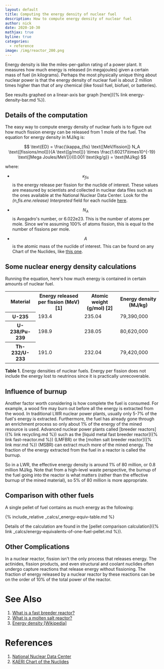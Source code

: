 ```yaml
---
layout: default
title: Computing the energy density of nuclear fuel
description: How to compute energy density of nuclear fuel
author: nick
date: 2020-10-30
mathjax: true
byline: true
categories:
  - reference
image: /img/reactor_200.png
---
```


<div class="row">
<div class="col-md-8" markdown="1">

Energy density is like the miles-per-gallon rating of a power plant. It measures how much
energy is released (in megajoules) given a certain mass of fuel (in kilograms). Perhaps
the most physically unique thing about nuclear power is that the energy density of nuclear
fuel is about 2 million times higher than that of any chemical (like fossil fuel, biofuel, or
batteries).

See results graphed on a linear-axis bar graph [here]({% link energy-density-bar.md %}).

## Details of the computation

The easy way to compute energy density of nuclear fuels is to figure out how
much fission energy can be released from 1 mole of the fuel. The equation for
energy density in MJ/kg is:

$$
\text{ED} = \frac{\kappa_{fis} \text{[MeV/fission]} N_A \text{[fissions/mol]}}{A
\text{[g/mol]}} \times \frac{1.60217\times10^{-19} \text{[Mega Joules/MeV]}}{0.001
\text{kg/g}} = \text{MJ/kg}
$$

where:

- $$\kappa_{fis}$$ is the energy release per fission for the nuclide of
  interest. These values are measured by scientists and collected in nuclear
  data files such as the ones available at the National Nuclear Data Center.
  Look for the _(n,fis.ene.release) Interpreted_ field for each nuclide <a href="http://www.nndc.bnl.gov/sigma/index.jsp">here</a>.

- $$N_A$$ is Avogadro's number, or 6.022e23. This is the number of atoms
  per mole. Since we're assuming 100% of atoms fission, this is equal to
  the number of fissions per mole.

- $$A$$ is the atomic mass of the nuclide of interest. This can be found on any
  Chart of the Nuclides, like <a href="http://atom.kaeri.re.kr/">this one</a>.

## Some nuclear energy density calculations

Running the equation, here's how much energy is contained in certain amounts of nuclear fuel.

<table class="table table-striped">
<tr><th>Material</th><th>Energy released per fission (MeV) [1]</th><th >Atomic weight (g/mol) [2]</th><th >Energy density (MJ/kg)</th></tr>
<tr><th >U-235</th><td>193.4</td><td>235.04</td><td>79,390,000</td></tr>
<tr><th >U-238/Pu-239</th><td>198.9</td><td>238.05</td><td>80,620,000</td></tr>
<tr><th >Th-232/U-233</th><td>191.0</td><td>232.04</td><td>79,420,000</td></tr>
</table>
<p class="caption"><strong>Table 1.</strong> Energy densities of nuclear fuels. Energy per
fission does not include the energy lost to neutrinos since it is practically
unrecoverable. </p>

## Influence of burnup

Another factor worth considering is how complete the fuel is consumed. For example, a wood
fire may burn out before all the energy is extracted from the wood. In traditional LWR
nuclear power plants, usually only 5-7% of the fuel's energy is extracted.
Furthermore, the fuel has already gone through an enrichment process so only about 1% of
the energy of the mined resource is used. Advanced nuclear power plants called [breeder
reactors]({% link recycling.md %}) such as the [liquid metal fast breeder reactor]({% link
fast-reactor.md %}) (LMFBR)
or the [molten salt breeder reactor]({% link msr.md %}) (MSBR) can extract much more of
the mined energy. The fraction of the energy extracted from the fuel in a reactor is
called the burnup.

So in a LWR, the effective energy density is around 1% of 80 million, or 0.8 million MJ/kg.
Note that from a high-level waste perspective, the burnup of the fuel going into the reactor is what
matters (rather than the effective burnup of the mined material), so 5% of 80 million is
more appropriate.

## Comparison with other fuels

A single pellet of fuel contains as much energy as the following:

{% include_relative _calcs/_energy-equiv-table.md %}

Details of the calculation are found in the [pellet comparison calculation]({%
link _calcs/energy-equivalents-of-one-fuel-pellet.md %}).

## Other Complications

In a nuclear reactor, fission isn't the only process that releases energy. The actinides,
fission products, and even structural and coolant nuclides often undergo capture reactions
that release energy without fissioning. The fraction of energy released by a nuclear
reactor by these reactions can be on the order of 10% of the total power of the reactor.

<h1 id="references">See Also</h1>

<ol>
<li><a href="{% link fast-reactor.md %}">What is a fast breeder reactor?</a></li>
<li><a href="{% link msr.md %}">What is a molten salt reactor?</a></li>
<li><a href="https://en.wikipedia.org/wiki/Energy_density">Energy density [Wikipedia]</a>  </li> 
</ol>

<h1>References</h1>
<ol>
 <li><a href="http://www.nndc.bnl.gov/sigma/">National Nuclear Data Center</a></li>
<li><a href="http://atom.kaeri.re.kr/">KAERI Chart of the Nuclides</a></li>
</ol>

</div>
</div>
